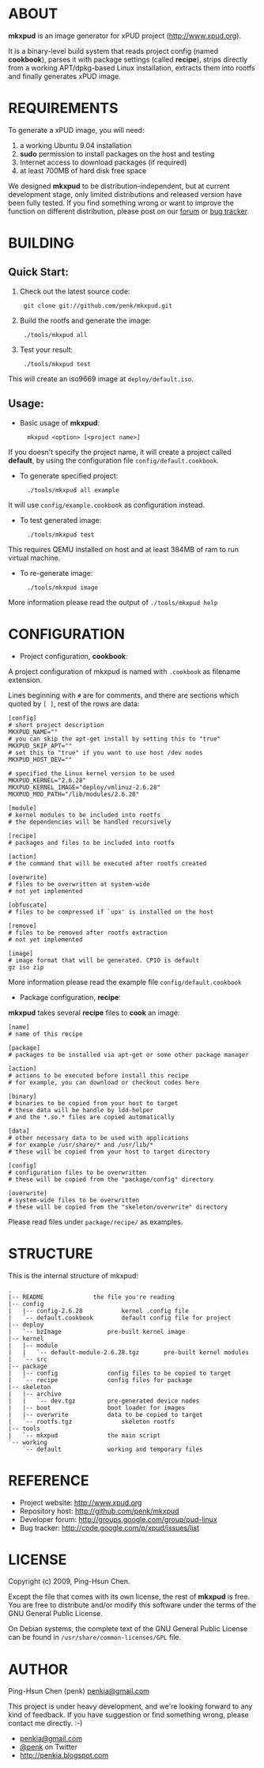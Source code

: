 ABOUT
=====

**mkxpud** is an image generator for xPUD project (<http://www.xpud.org>).

It is a binary-level build system that reads project config 
(named **cookbook**), parses it with package settings (called **recipe**), 
strips directly from a working APT/dpkg-based Linux installation, 
extracts them into rootfs and finally generates xPUD image.


REQUIREMENTS
============

To generate a xPUD image, you will need:

1. a working Ubuntu 9.04 installation 
2. **sudo** permission to install packages on the host and testing
3. Internet access to download packages (if required)
4. at least 700MB of hard disk free space

We designed **mkxpud** to be distribution-independent, but at current 
development stage, only limited distributions and released version
have been fully tested. If you find something wrong or want to improve
the function on different distribution, please 
post on our [forum](http://groups.google.com/group/pud-linux) or 
[bug tracker](http://code.google.com/p/xpud/issues/list).

BUILDING
========

Quick Start:
------------

1. Check out the latest source code:

        git clone git://github.com/penk/mkxpud.git

2. Build the rootfs and generate the image:

        ./tools/mkxpud all

3. Test your result:

        ./tools/mkxpud test

This will create an iso9669 image at `deploy/default.iso`.

Usage:
------

* Basic usage of **mkxpud**: 

        mkxpud <option> [<project name>] 

If you doesn't specify the project name, it will create a project called **default**, 
by using the configuration file `config/default.cookbook`.
	
* To generate specified project:

        ./tools/mkxpud all example
	
It will use `config/example.cookbook` as configuration instead.
	
* To test generated image:

        ./tools/mkxpud test 

This requires QEMU installed on host and at least 384MB of ram to run virtual machine.

* To re-generate image:

        ./tools/mkxpud image

More information please read the output of `./tools/mkxpud help`

CONFIGURATION
=============

* Project configuration, **cookbook**:

A project configuration of mkxpud is named with `.cookbook` as filename extension. 

Lines beginning with `#` are for comments, and there are sections 
which quoted by `[ ]`, rest of the rows are data:

	[config]
	# short project description
	MKXPUD_NAME=""
	# you can skip the apt-get install by setting this to "true"
	MKXPUD_SKIP_APT=""
	# set this to "true" if you want to use host /dev nodes
	MKXPUD_HOST_DEV=""
	
	# specified the Linux kernel version to be used
	MKXPUD_KERNEL="2.6.28"
	MKXPUD_KERNEL_IMAGE="deploy/vmlinuz-2.6.28"
	MKXPUD_MOD_PATH="/lib/modules/2.6.28"
	
	[module]
	# kernel modules to be included into rootfs
	# the dependencies will be handled recursively
	
	[recipe]
	# packages and files to be included into rootfs

	[action]
	# the command that will be executed after rootfs created
	
	[overwrite]
	# files to be overwritten at system-wide 
	# not yet implemented

	[obfuscate]
	# files to be compressed if `upx' is installed on the host
	
	[remove]
	# files to be removed after rootfs extraction
	# not yet implemented
	
	[image]
	# image format that will be generated. CPIO is default
	gz iso zip

More information please read the example file `config/default.cookbook`

* Package configuration, **recipe**:

**mkxpud** takes several **recipe** files to **cook** an image:

	[name]
	# name of this recipe
	
	[package]
	# packages to be installed via apt-get or some other package manager

	[action]
	# actions to be executed before install this recipe
	# for example, you can download or checkout codes here

	[binary]
	# binaries to be copied from your host to target
	# these data will be handle by ldd-helper 
	# and the *.so.* files are copied automatically 

	[data]
	# other necessary data to be used with applications
	# for example /usr/share/* and /usr/lib/*
	# these will be copied from your host to target directory

	[config]
	# configuration files to be overwritten 
	# these will be copied from the "package/config" directory

	[overwrite]
	# system-wide files to be overwritten
	# these will be copied from the "skeleton/overwrite" directory
	
Please read files under `package/recipe/` as examples.

STRUCTURE
=========

This is the internal structure of mkxpud:

    .
    |-- README				the file you're reading
    |-- config
    |   |-- config-2.6.28			kernel .config file
    |   `-- default.cookbook		default config file for project
    |-- deploy
    |   `-- bzImage				pre-built kernel image
    |-- kernel
    |   |-- module
    |   |   `-- default-module-2.6.28.tgz 		pre-built kernel modules
    |   `-- src
    |-- package
    |   |-- config				config files to be copied to target
    |   `-- recipe				config files for package
    |-- skeleton	
	|   |-- archive
    |   |   `-- dev.tgz			pre-generated device nodes
    |   |-- boot				boot loader for images
    |   |-- overwrite			data to be copied to target 
	|   `-- rootfs.tgz				skeleton rootfs
    |-- tools
    |   `-- mkxpud				the main script 
    `-- working
        `-- default				working and temporary files 

REFERENCE
=========

* Project website: <http://www.xpud.org>
* Repository host: <http://github.com/penk/mkxpud>
* Developer forum: <http://groups.google.com/group/pud-linux>
* Bug tracker: <http://code.google.com/p/xpud/issues/list>

LICENSE
=======

Copyright (c) 2009, Ping-Hsun Chen.

Except the file that comes with its own license, the rest of **mkxpud** is free.
You are free to distribute and/or modify this software under the terms of
the GNU General Public License.

On Debian systems, the complete text of the GNU General Public License can
be found in `/usr/share/common-licenses/GPL` file.

AUTHOR
======

Ping-Hsun Chen (penk) <penkia@gmail.com>

This project is under heavy development, and we're looking forward 
to any kind of feedback. If you have suggestion or find something wrong, 
please contact me directly. :-)

* <penkia@gmail.com>
* [@penk](http://twitter.com/penk) on Twitter
* <http://penkia.blogspot.com>
